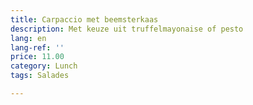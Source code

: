 ```yaml
---
title: Carpaccio met beemsterkaas
description: Met keuze uit truffelmayonaise of pesto
lang: en
lang-ref: ''
price: 11.00
category: Lunch
tags: Salades

---
```

